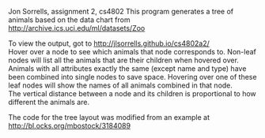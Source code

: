 Jon Sorrells, assignment 2, cs4802
This program generates a tree of animals based on the data chart from http://archive.ics.uci.edu/ml/datasets/Zoo  

To view the output, got to http://jlsorrells.github.io/cs4802a2/  
Hover over a node to see which animals that node corresponds to.  Non-leaf nodes will list all the animals that are their children when hovered over.  
Animals with all attributes exactly the same (except name and type) have been combined into single nodes to save space.  Hovering over one of these leaf nodes will show the names of all animals combined in that node.  
The vertical distance between a node and its children is proportional to how different the animals are.  

The code for the tree layout was modified from an example at http://bl.ocks.org/mbostock/3184089  

